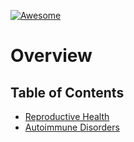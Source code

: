 [![Awesome](https://awesome.re/badge.svg)](https://awesome.re)
# Overview

## Table of Contents

- [Reproductive Health](#reproductive-health)
- [Autoimmune Disorders](#autoimmune-disorders)
